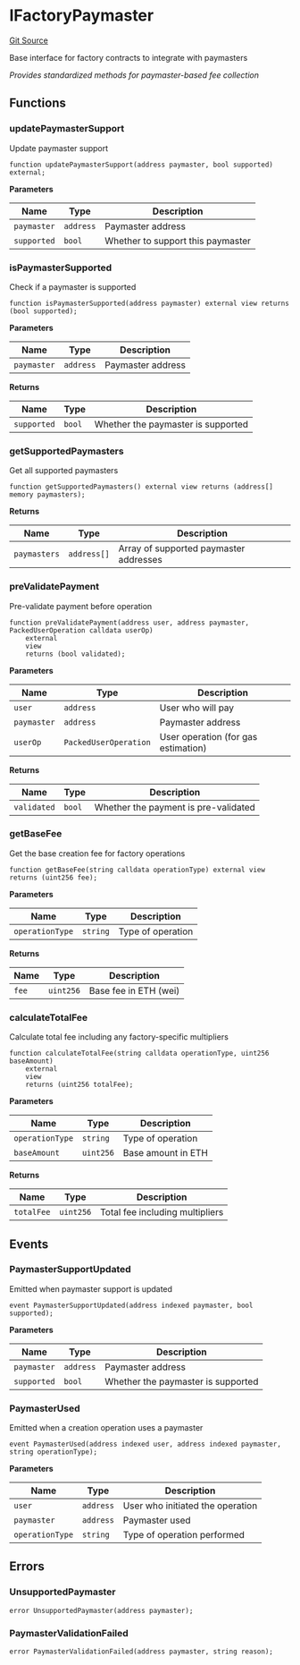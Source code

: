 # IFactoryPaymaster
[Git Source](https://github.com/capsign/protocol/blob/dfa6820124c5610a6bfa06329447dbae7c24bc0a/src/Diamonds/factory/IFactoryPaymaster.sol)

Base interface for factory contracts to integrate with paymasters

*Provides standardized methods for paymaster-based fee collection*


## Functions
### updatePaymasterSupport

Update paymaster support


```solidity
function updatePaymasterSupport(address paymaster, bool supported) external;
```
**Parameters**

|Name|Type|Description|
|----|----|-----------|
|`paymaster`|`address`|Paymaster address|
|`supported`|`bool`|Whether to support this paymaster|


### isPaymasterSupported

Check if a paymaster is supported


```solidity
function isPaymasterSupported(address paymaster) external view returns (bool supported);
```
**Parameters**

|Name|Type|Description|
|----|----|-----------|
|`paymaster`|`address`|Paymaster address|

**Returns**

|Name|Type|Description|
|----|----|-----------|
|`supported`|`bool`|Whether the paymaster is supported|


### getSupportedPaymasters

Get all supported paymasters


```solidity
function getSupportedPaymasters() external view returns (address[] memory paymasters);
```
**Returns**

|Name|Type|Description|
|----|----|-----------|
|`paymasters`|`address[]`|Array of supported paymaster addresses|


### preValidatePayment

Pre-validate payment before operation


```solidity
function preValidatePayment(address user, address paymaster, PackedUserOperation calldata userOp)
    external
    view
    returns (bool validated);
```
**Parameters**

|Name|Type|Description|
|----|----|-----------|
|`user`|`address`|User who will pay|
|`paymaster`|`address`|Paymaster address|
|`userOp`|`PackedUserOperation`|User operation (for gas estimation)|

**Returns**

|Name|Type|Description|
|----|----|-----------|
|`validated`|`bool`|Whether the payment is pre-validated|


### getBaseFee

Get the base creation fee for factory operations


```solidity
function getBaseFee(string calldata operationType) external view returns (uint256 fee);
```
**Parameters**

|Name|Type|Description|
|----|----|-----------|
|`operationType`|`string`|Type of operation|

**Returns**

|Name|Type|Description|
|----|----|-----------|
|`fee`|`uint256`|Base fee in ETH (wei)|


### calculateTotalFee

Calculate total fee including any factory-specific multipliers


```solidity
function calculateTotalFee(string calldata operationType, uint256 baseAmount)
    external
    view
    returns (uint256 totalFee);
```
**Parameters**

|Name|Type|Description|
|----|----|-----------|
|`operationType`|`string`|Type of operation|
|`baseAmount`|`uint256`|Base amount in ETH|

**Returns**

|Name|Type|Description|
|----|----|-----------|
|`totalFee`|`uint256`|Total fee including multipliers|


## Events
### PaymasterSupportUpdated
Emitted when paymaster support is updated


```solidity
event PaymasterSupportUpdated(address indexed paymaster, bool supported);
```

**Parameters**

|Name|Type|Description|
|----|----|-----------|
|`paymaster`|`address`|Paymaster address|
|`supported`|`bool`|Whether the paymaster is supported|

### PaymasterUsed
Emitted when a creation operation uses a paymaster


```solidity
event PaymasterUsed(address indexed user, address indexed paymaster, string operationType);
```

**Parameters**

|Name|Type|Description|
|----|----|-----------|
|`user`|`address`|User who initiated the operation|
|`paymaster`|`address`|Paymaster used|
|`operationType`|`string`|Type of operation performed|

## Errors
### UnsupportedPaymaster

```solidity
error UnsupportedPaymaster(address paymaster);
```

### PaymasterValidationFailed

```solidity
error PaymasterValidationFailed(address paymaster, string reason);
```

